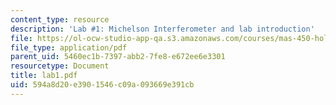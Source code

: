 ```yaml
---
content_type: resource
description: 'Lab #1: Michelson Interferometer and lab introduction'
file: https://ol-ocw-studio-app-qa.s3.amazonaws.com/courses/mas-450-holographic-imaging-spring-2003/594a8d20e3901546c09a093669e391cb_lab1.pdf
file_type: application/pdf
parent_uid: 5460ec1b-7397-abb2-7fe8-e672ee6e3301
resourcetype: Document
title: lab1.pdf
uid: 594a8d20-e390-1546-c09a-093669e391cb
---
```

